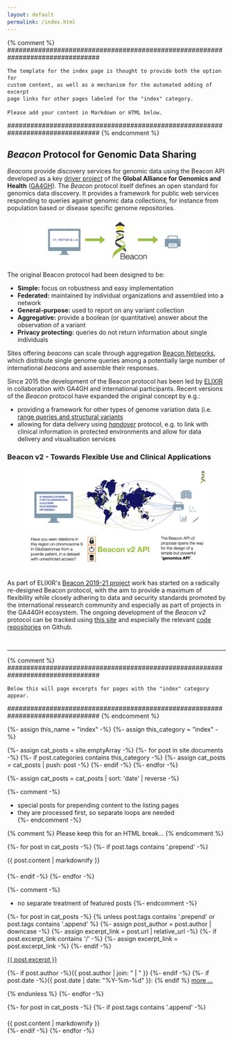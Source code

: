```yaml
---
layout: default
permalink: /index.html
---
```


{% comment %}
################################################################################

	The template for the index page is thought to provide both the option for
	custom content, as well as a mechanism for the automated adding of excerpt
	page links for other pages labeled for the "index" category.

	Please add your content in Markdown or HTML below.

################################################################################
{% endcomment %}

##  _Beacon_ Protocol for Genomic Data Sharing

_Beacons_ provide discovery services for genomic data using the Beacon API
developed as a key [driver project](https://www.ga4gh.org/howwework/driver-projects.html)
of the __Global Alliance for Genomics and Health__
([GA4GH](https://www.ga4gh.org/)). The _Beacon_ protocol itself defines an open
standard for genomics data discovery. It provides a framework for public web services
responding to queries against genomic data collections, for instance from population
based or disease specific genome repositories.

<!--more-->

<figure>
<img src="/assets/img/Beacon-graphics-v0.3-960x240.png" alt="Original Beacon functionality"/>
</figure>

The original Beacon protocol had been designed to be:

* **Simple:** focus on robustness and easy implementation
* **Federated:** maintained by individual organizations and assembled into a network
* **General-purpose:** used to report on any variant collection
* **Aggregative:** provide a boolean (or quantitative) answer about the observation of a variant
* **Privacy protecting:** queries do not return information about single individuals

Sites offering _beacons_ can scale through aggregation [Beacon Networks](/categories/network.html),
which distribute single genome queries among a potentially large number of international
_beacons_ and assemble their responses.

Since 2015 the development of the
Beacon protocol has been led by [ELIXIR](https://elixir-europe.org) in collaboration with GA4GH and international participants. Recent versions of the _Beacon_ protocol have expanded the original concept by e.g.:

* providing a framework for other types of genome variation data
(i.e. [range queries and structural variants](/howto/range-queries.html)
* allowing for data delivery using [_handover_](/roadmap/handover.html) protocol,
e.g. to link with clinical information in protected environments and allow for data delivery and visualisation services

### Beacon v2 - Towards Flexible Use and Clinical Applications

<figure>
<img src="/assets/img/Beacon-graphics-v2-network-960x540.png" alt="Beacon v2 network"/>
</figure>

As part of ELIXIR's [Beacon 2019-21 project](https://elixir-europe.org/about-us/commissioned-services/beacon-2019-21) work has started on a radically re-designed Beacon protocol, with the
aim to provide a maximum of flexibility while closely adhering to data and security
standards promoted by the international ressearch community and especially as part of
projects in the GA44GH ecosystem. The ongoing development of the _Beacon v2_ protocol
can be tracked using [this site](tags/v2.html) and especially the relevant
[code repositories](https://github.com/ga4gh-beacon/) on Github.

&nbsp;

----

{% comment %}
################################################################################

	Below this will page excerpts for pages with the "index" category appear.

################################################################################
{% endcomment %}

{%- assign this_name = "index" -%}
{%- assign this_category = "index" -%}

{%- assign cat_posts = site.emptyArray -%}
{%- for post in site.documents -%}
  {%- if post.categories contains this_category -%}
    {%- assign cat_posts = cat_posts | push: post -%}
  {%- endif -%}
{%- endfor -%}

{%- assign cat_posts = cat_posts | sort: 'date' | reverse -%}

{%- comment -%}
  * special posts for prepending content to the listing pages
  * they are processed first, so separate loops are needed  
{%- endcomment -%}

{% comment %}
	Please keep this for an HTML break...
{% endcomment %}

{%- for post in cat_posts -%}
  {%- if post.tags contains '.prepend' -%}
<div style="margin-bottom: 20px;">
{{ post.content | markdownify }}
</div>
  {%- endif -%}
{%- endfor -%}

{%- comment -%}
  * no separate treatment of featured posts
{%- endcomment -%}

{%- for post in cat_posts -%}
  {% unless post.tags contains '.prepend' or post.tags contains '.append' %}
    {%- assign post_author = post.author | downcase -%}
    {%- assign excerpt_link = post.url | relative_url -%}
    {%- if post.excerpt_link contains '/' -%}
      {%- assign excerpt_link = post.excerpt_link -%}
    {%- endif -%}
<div class="excerpt">
<a href="{{ excerpt_link }}">{{ post.excerpt }}</a>
  <p class="footnote">
    {%- if post.author -%}{{ post.author | join: " | " }}&nbsp;{%- endif -%}
    {%- if post.date -%}{{ post.date | date: "%Y-%m-%d" }}: {% endif %}
 <a href="{{ excerpt_link }}">more ...</a>
  </p>
</div>
  {% endunless %}  
{%- endfor -%}

{%- for post in cat_posts -%}
  {%- if post.tags contains '.append' -%}
<div style="margin-top: 20px;">
{{ post.content | markdownify }}
</div>
  {%- endif -%}
{%- endfor -%}
